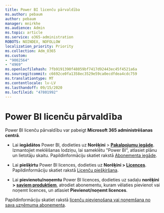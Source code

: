 ```yaml
---
title: Power BI licenču pārvaldība
ms.author: pebaum
author: pebaum
manager: mnirkhe
ms.audience: Admin
ms.topic: article
ms.service: o365-administration
ROBOTS: NOINDEX, NOFOLLOW
localization_priority: Priority
ms.collection: Adm_O365
ms.custom:
- "9002564"
- "4969"
ms.openlocfilehash: 7fb9191390f48059bf7417d92443ec45f4521a6a
ms.sourcegitcommit: c6692ce0fa1358ec3529e59ca0ecdfdea4cdc759
ms.translationtype: MT
ms.contentlocale: lv-LV
ms.lasthandoff: 09/15/2020
ms.locfileid: "47801992"
---
```

# <a name="power-bi-license-management"></a>Power BI licenču pārvaldība

Power BI licenču pārvaldību var pabeigt **Microsoft 365 administrēšanas centrā**.

- Lai **iegādātos** Power BI, dodieties uz **Norēķini** \> **[Pakalpojumu iegāde](https://go.microsoft.com/fwlink/p/?linkid=868433)**. Izmantojiet meklēšanas lodziņu, lai sameklētu "Power BI", atlasiet plānu un lietotāju skaitu. Papildinformāciju skatiet rakstā [Abonementa iegāde](https://docs.microsoft.com/microsoft-365/commerce/subscriptions/upgrade-to-different-plan). 

- Lai **piešķirtu** Power BI licences, dodieties uz **Norēķini > [Licences](https://go.microsoft.com/fwlink/p/?linkid=842264)**. Papildinformāciju skatiet rakstā [Licenču piešķiršana](https://docs.microsoft.com/microsoft-365/admin/manage/assign-licenses-to-users).

- Lai **pievienotu/noņemtu** Power BI licences, dodieties uz sadaļu **norēķini > [saviem produktiem](https://go.microsoft.com/fwlink/p/?linkid=842054)**, atrodiet abonementu, kuram vēlaties pievienot vai noņemt licences, un atlasiet **Pievienot/noņemt licences**.

Papildinformāciju skatiet rakstā [licenču pievienošana vai noņemšana no sava uzņēmuma abonementa](https://docs.microsoft.com/microsoft-365/commerce/licenses/buy-licenses#add-or-remove-licenses-for-your-business-subscription).